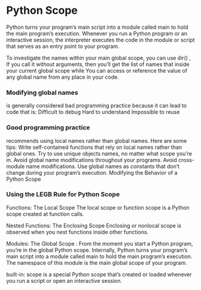 # Python Scope
Python turns your program’s main script into a module called main to hold the main program’s execution. Whenever you run a Python program or an interactive session, the interpreter executes the code in the module or script that serves as an entry point to your program.

To investigate the names within your main global scope, you can use dir() , If you call it without arguments, then you’ll get the list of names that inside your current global scope while You can access or reference the value of any global name from any place in your code.

### Modifying global names 
is generally considered bad programming practice because it can lead to code that is:
Difficult to debug
Hard to understand
Impossible to reuse

### Good programming practice
recommends using local names rather than global names. Here are some tips:
Write self-contained functions that rely on local names rather than global ones.
Try to use unique objects names, no matter what scope you’re in.
Avoid global name modifications throughout your programs.
Avoid cross-module name modifications.
Use global names as constants that don’t change during your program’s execution.
Modifying the Behavior of a Python Scope


### Using the LEGB Rule for Python Scope
Functions: The Local Scope
The local scope or function scope is a Python scope created at function calls.

Nested Functions: The Enclosing Scope
Enclosing or nonlocal scope is observed when you nest functions inside other functions.

Modules: The Global Scope :
From the moment you start a Python program, you’re in the global Python scope. Internally, Python turns your program’s main script into a module called main to hold the main program’s execution. The namespace of this module is the main global scope of your program.

built-in:
scope is a special Python scope that’s created or loaded whenever you run a script or open an interactive session.